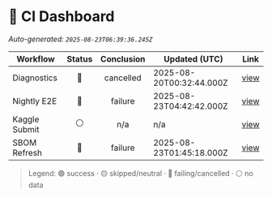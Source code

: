 # 🚦 CI Dashboard

_Auto-generated: `2025-08-23T06:39:36.245Z`_

| Workflow | Status | Conclusion | Updated (UTC) | Link |
|---|:---:|:---:|---|---|
| Diagnostics | 🔴 | cancelled | 2025-08-20T00:32:44.000Z | [view](https://github.com/bartytime4life/ArielSensorArray/actions/runs/17085098246) |
| Nightly E2E | 🔴 | failure | 2025-08-23T04:42:42.000Z | [view](https://github.com/bartytime4life/ArielSensorArray/actions/runs/17171338705) |
| Kaggle Submit | ⚪ | n/a | n/a | [view]( ) |
| SBOM Refresh | 🔴 | failure | 2025-08-23T01:45:18.000Z | [view](https://github.com/bartytime4life/ArielSensorArray/actions/runs/17169653220) |

> Legend: 🟢 success · 🟡 skipped/neutral · 🔴 failing/cancelled · ⚪ no data